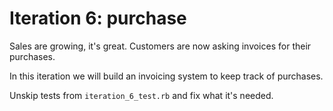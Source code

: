 # Iteration 6: purchase

Sales are growing, it's great. Customers are now asking invoices for their purchases.

In this iteration we will build an invoicing system to keep track of purchases.

Unskip tests from `iteration_6_test.rb` and fix what it's needed.

